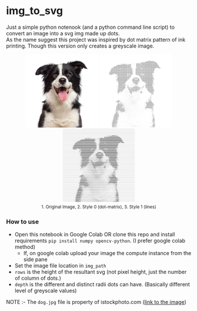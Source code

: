 # img_to_svg
Just a simple python notenook (and a python command line script) to convert an image into a svg img made up dots.<br> As the name suggest this project was inspired by dot matrix pattern of ink printing. Though this version only creates a greyscale image.

<center>
<img src="dog.jpg" height="200"/>
<img src="dog-0.svg" height="200" style="background-color:white;"/>
<img src="dog-1.svg" height="200" style="background-color:white;"/>
<br><small>1. Original Image, 2. Style 0 (dot-matrix), 3. Style 1 (lines)</small>
</center>

### How to use
* Open this notebook in Google Colab OR clone this repo and install requirements `pip install numpy opencv-python`. (I prefer google colab method)
    * If, on google colab upload your image the compute instance from the side pane
* Set the image file location in `img_path`
* `rows` is the height of the resultant svg (not pixel height, just the number of column of dots.)
* `depth` is the different and distinct radii dots can have. (Basically different level of greyscale values)

NOTE :- The `dog.jpg` file is property of istockphoto.com ([link to the image](https://www.istockphoto.com/photo/black-and-white-border-collie-dog-with-tongue-out-gm157653757-22296488?phrase=border+collie))